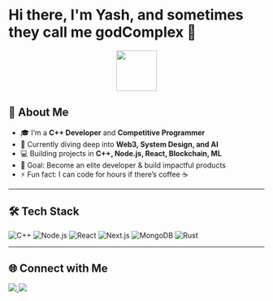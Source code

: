 # Hi there, I'm Yash, and sometimes they call me godComplex 👋  

<p align="center">
  <img src="https://media.giphy.com/media/hvRJCLFzcasrR4ia7z/giphy.gif" width="80">
</p>

## 🚀 About Me
- 🎓 I’m a **C++ Developer** and **Competitive Programmer**  
- 🌱 Currently diving deep into **Web3, System Design, and AI**  
- 💻 Building projects in **C++, Node.js, React, Blockchain, ML**  
- 🎯 Goal: Become an elite developer & build impactful products  
- ⚡ Fun fact: I can code for hours if there’s coffee ☕  

---

## 🛠️ Tech Stack
![C++](https://img.shields.io/badge/-C++-00599C?style=flat&logo=cplusplus&logoColor=white)
![Node.js](https://img.shields.io/badge/-Node.js-339933?style=flat&logo=node.js&logoColor=white)
![React](https://img.shields.io/badge/-React-61DAFB?style=flat&logo=react&logoColor=black)
![Next.js](https://img.shields.io/badge/-Next.js-000000?style=flat&logo=next.js&logoColor=white)
![MongoDB](https://img.shields.io/badge/-MongoDB-47A248?style=flat&logo=mongodb&logoColor=white)
![Rust](https://img.shields.io/badge/-Rust-000000?style=flat&logo=rust&logoColor=white)

---

## 🌐 Connect with Me
<p align="left">
  <a href="https://www.linkedin.com/in/yashlaxmisharma333/" target="_blank">
    <img src="https://img.shields.io/badge/LinkedIn-blue?style=flat&logo=linkedin&logoColor=white" />
  </a>
  <a href="mailto:yashlaxmikant14@gmail.com">
    <img src="https://img.shields.io/badge/Gmail-red?style=flat&logo=gmail&logoColor=white" />
  </a>
</p>
